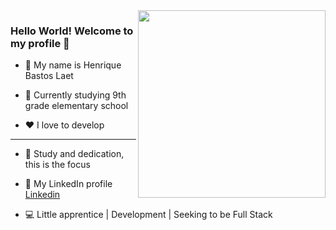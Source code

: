 <img align="right" src="https://user-images.githubusercontent.com/60224074/117709076-e6373f80-b1a6-11eb-8b18-71e439e32d61.png" width="300"/>



### Hello World! Welcome to my profile 👋

 - :construction_worker: My name is Henrique Bastos Laet

 - :school: Currently studying 9th grade elementary school

 - :heart: I love to develop

---

 - :rocket: Study and dedication, this is the focus

 - :office: My LinkedIn profile [Linkedin](https://www.linkedin.com/in/henrique-bastos-laet-b904851b6/)

 - :computer: Little apprentice | Development | Seeking to be Full Stack

